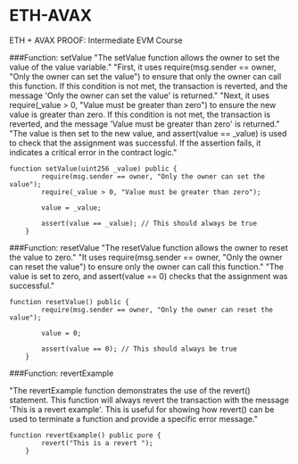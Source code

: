 # ETH-AVAX
ETH + AVAX PROOF: Intermediate EVM Course

###Function: setValue
"The setValue function allows the owner to set the value of the value variable."
"First, it uses require(msg.sender == owner, "Only the owner can set the value") to ensure that only the owner can call this function. If this condition is not met, the transaction is reverted, and the message 'Only the owner can set the value' is returned."
"Next, it uses require(_value > 0, "Value must be greater than zero") to ensure the new value is greater than zero. If this condition is not met, the transaction is reverted, and the message 'Value must be greater than zero' is returned."
"The value is then set to the new value, and assert(value == _value) is used to check that the assignment was successful. If the assertion fails, it indicates a critical error in the contract logic."

```solidity
function setValue(uint256 _value) public {
        require(msg.sender == owner, "Only the owner can set the value");
        require(_value > 0, "Value must be greater than zero");

        value = _value;

        assert(value == _value); // This should always be true
    }
```

###Function: resetValue
"The resetValue function allows the owner to reset the value to zero."
"It uses require(msg.sender == owner, "Only the owner can reset the value") to ensure only the owner can call this function."
"The value is set to zero, and assert(value == 0) checks that the assignment was successful."

```solidity
function resetValue() public {
        require(msg.sender == owner, "Only the owner can reset the value");

        value = 0;

        assert(value == 0); // This should always be true
    }
```

###Function: revertExample

"The revertExample function demonstrates the use of the revert() statement. This function will always revert the transaction with the message 'This is a revert example'. This is useful for showing how revert() can be used to terminate a function and provide a specific error message."

```solidity
function revertExample() public pure {
        revert("This is a revert ");
    }
```
